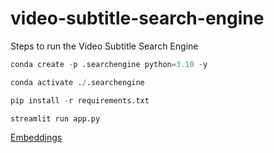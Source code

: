 # video-subtitle-search-engine

Steps to run the Video Subtitle Search Engine
``` python
conda create -p .searchengine python=3.10 -y

conda activate ./.searchengine

pip install -r requirements.txt

streamlit run app.py
```
[Embeddings](https://drive.google.com/file/d/1Wp33Nm9eVDtxyB52W5IMG8uegseLvAnc/view?usp=sharing)
